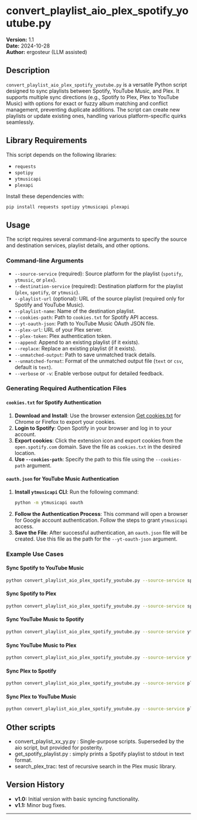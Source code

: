 
# convert_playlist_aio_plex_spotify_youtube.py

**Version:** 1.1  
**Date:** 2024-10-28  
**Author:** ergosteur (LLM assisted)

## Description
`convert_playlist_aio_plex_spotify_youtube.py` is a versatile Python script designed to sync playlists between Spotify, YouTube Music, and Plex. It supports multiple sync directions (e.g., Spotify to Plex, Plex to YouTube Music) with options for exact or fuzzy album matching and conflict management, preventing duplicate additions. The script can create new playlists or update existing ones, handling various platform-specific quirks seamlessly.

## Library Requirements
This script depends on the following libraries:
- `requests`
- `spotipy`
- `ytmusicapi`
- `plexapi`

Install these dependencies with:
```bash
pip install requests spotipy ytmusicapi plexapi
```

## Usage
The script requires several command-line arguments to specify the source and destination services, playlist details, and other options.

### Command-line Arguments
- `--source-service` (required): Source platform for the playlist (`spotify`, `ytmusic`, or `plex`).
- `--destination-service` (required): Destination platform for the playlist (`plex`, `spotify`, or `ytmusic`).
- `--playlist-url` (optional): URL of the source playlist (required only for Spotify and YouTube Music).
- `--playlist-name`: Name of the destination playlist.
- `--cookies-path`: Path to `cookies.txt` for Spotify API access.
- `--yt-oauth-json`: Path to YouTube Music OAuth JSON file.
- `--plex-url`: URL of your Plex server.
- `--plex-token`: Plex authentication token.
- `--append`: Append to an existing playlist (if it exists).
- `--replace`: Replace an existing playlist (if it exists).
- `--unmatched-output`: Path to save unmatched track details.
- `--unmatched-format`: Format of the unmatched output file (`text` or `csv`, default is `text`).
- `--verbose` or `-v`: Enable verbose output for detailed feedback.

### Generating Required Authentication Files

#### `cookies.txt` for Spotify Authentication
1. **Download and Install**: Use the browser extension [Get cookies.txt](https://chrome.google.com/webstore/detail/get-cookiestxt/) for Chrome or Firefox to export your cookies.
2. **Login to Spotify**: Open Spotify in your browser and log in to your account.
3. **Export cookies**: Click the extension icon and export cookies from the `open.spotify.com` domain. Save the file as `cookies.txt` in the desired location.
4. **Use `--cookies-path`**: Specify the path to this file using the `--cookies-path` argument.

#### `oauth.json` for YouTube Music Authentication
1. **Install `ytmusicapi` CLI**: Run the following command:
   ```bash
   python -m ytmusicapi oauth
   ```
2. **Follow the Authentication Process**: This command will open a browser for Google account authentication. Follow the steps to grant `ytmusicapi` access.
3. **Save the File**: After successful authentication, an `oauth.json` file will be created. Use this file as the path for the `--yt-oauth-json` argument.

### Example Use Cases

#### Sync Spotify to YouTube Music
```bash
python convert_playlist_aio_plex_spotify_youtube.py --source-service spotify --destination-service ytmusic --playlist-url "https://open.spotify.com/playlist/your_spotify_playlist_id" --yt-oauth-json path/to/ytmusic_oauth.json --playlist-name "Synced Playlist" --verbose
```

#### Sync Spotify to Plex
```bash
python convert_playlist_aio_plex_spotify_youtube.py --source-service spotify --destination-service plex --playlist-url "https://open.spotify.com/playlist/your_spotify_playlist_id" --plex-url "http://your_plex_server:32400" --plex-token "your_plex_token" --playlist-name "Synced Playlist" --verbose
```

#### Sync YouTube Music to Spotify
```bash
python convert_playlist_aio_plex_spotify_youtube.py --source-service ytmusic --destination-service spotify --playlist-url "https://music.youtube.com/playlist?list=your_ytmusic_playlist_id" --cookies-path path/to/spotify_cookies.txt --playlist-name "Synced Playlist" --verbose
```

#### Sync YouTube Music to Plex
```bash
python convert_playlist_aio_plex_spotify_youtube.py --source-service ytmusic --destination-service plex --playlist-url "https://music.youtube.com/playlist?list=your_ytmusic_playlist_id" --plex-url "http://your_plex_server:32400" --plex-token "your_plex_token" --playlist-name "Synced Playlist" --verbose
```

#### Sync Plex to Spotify
```bash
python convert_playlist_aio_plex_spotify_youtube.py --source-service plex --destination-service spotify --playlist-name "Synced Playlist" --cookies-path path/to/spotify_cookies.txt --verbose
```

#### Sync Plex to YouTube Music
```bash
python convert_playlist_aio_plex_spotify_youtube.py --source-service plex --destination-service ytmusic --playlist-name "Synced Playlist" --yt-oauth-json path/to/ytmusic_oauth.json --verbose
```

## Other scripts
 - convert_playlist_xx_yy.py : Single-purpose scripts. Superseded by the aio script, but provided for posterity.
 - get_spotify_playlist.py : simply prints a Spotify playlist to stdout in text format.
 - search_plex_trac: test of recursive search in the Plex music library.

## Version History
- **v1.0:** Initial version with basic syncing functionality.
- **v1.1:** Minor bug fixes.

---
